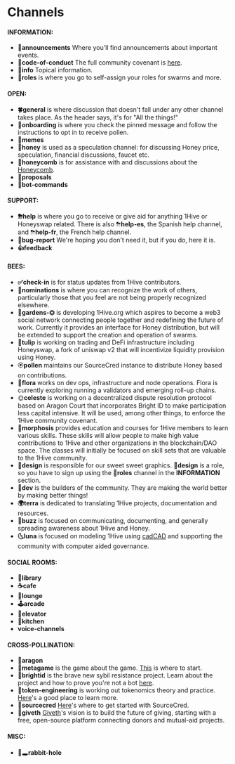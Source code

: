 # Channels

#### INFORMATION:

* **📣announcements** Where you'll find announcements about important events.
* **📕code-of-conduct** The full community covenant is [here](../../community-covenant.md).
* **👀info** Topical information.
* **🧚roles** is where you go to self-assign your roles for swarms and more.

#### OPEN:

* **🍀general** is where discussion that doesn't fall under any other channel takes place. As the header says, it's for "All the things!"
* **🐛onboarding** is where you check the pinned message and follow the instructions to opt in to receive pollen.
* **🐸memes**
* **🍯honey** is used as a speculation channel: for discussing Honey price, speculation, financial discussions, faucet etc.
* **🌾honeycomb** is for assistance with and discussions about the [Honeycomb](https://hny.farm/farms).
* **🌿proposals**
* **🤖bot-commands**

#### SUPPORT:

* **⛈help** is where you go to receive or give aid for anything 1Hive or Honeyswap related. There is also  ⛈**help-es**, the Spanish help channel, and ⛈**help-fr**, the French help channel.
* **🐞bug-report** We're hoping you don't need it, but if you do, here it is. 
* **👍feedback** 

#### BEES:

* **✅check-in** is for status updates from 1Hive contributors.
* **🍄nominations** is where you can recognize the work of others, particularly those that you feel are not being properly recognized elsewhere. 
* 🌻**gardens-⏣** is developing 1Hive.org which aspires to become a web3 social network connecting people together and redefining the future of work. Currently it provides an interface for Honey distribution, but will be extended to support the creation and operation of swarms.
* 🌷**tulip** is working on trading and DeFi infrastructure including Honeyswap, a fork of uniswap v2 that will incentivize liquidity provision using Honey.
* 🏵**pollen** maintains our SourceCred instance to distribute Honey based on contributions.
* 🌺**flora** works on dev ops, infrastructure and node operations. Flora is currently exploring running a validators and emerging roll-up chains.
* 🌞**celeste** is working on a decentralized dispute resolution protocol based on Aragon Court that incorporates Bright ID to make participation less capital intensive. It will be used, among other things, to enforce the 1Hive community covenant.
* **🦋morphosis** provides education and courses for 1Hive members to learn various skills. These skills will allow people to make high value contributions to 1Hive and other organizations in the blockchain/DAO space. The classes will initially be focused on skill sets that are valuable to the 1Hive community.
* **🌈design** is responsible for our sweet sweet graphics. **🌈design** is a role, so you have to sign up using the **🧚roles** channel in the **INFORMATION** section.
* **🌾dev** is the builders of the community. They are making the world better by making better things!
* **🌍terra** is dedicated to translating 1Hive projects, documentation and resources.
* 🐝**buzz** is focused on communicating, documenting, and generally spreading awareness about 1Hive and Honey.
* **🌜luna** is focused on modeling 1Hive using [cadCAD](https://cadcad.org/) and supporting the community with computer aided governance.

#### SOCIAL ROOMS:

* **🍎library**
* **☕cafe**
* **🦩lounge**
* **🕹arcade**
* **🚦elevator**
* **🍱kitchen**
* **voice-channels**

#### CROSS-POLLINATION:

* **🦅aragon**
* **🐙metagame** is the game about the game. [This](Https://metagame.wtf) is where to start.
* **🔆brightid** is the brave new sybil resistance project. Learn about the project and how to prove you're not a bot [here](https://www.brightid.org/).
* **🌿token-engineering** is working out tokenomics theory and practice. [Here](https://tokenengineeringcommunity.github.io/website/docs/getting-started-welcome/)'s a good place to learn more.
* **🥕sourcecred** [Here](https://sourcecred.io/docs/)'s where to get started with SourceCred.
* **🦄giveth** [Giveth](https://giveth.io/join)'s vision is to build the future of giving, starting with a free, open-source platform connecting donors and mutual-aid projects.

#### MISC:

* 🐇🕳**rabbit-hole**

